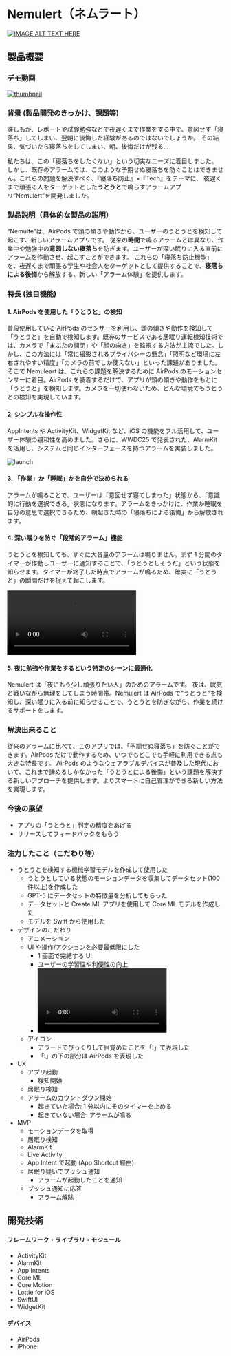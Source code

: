 # Nemulert（ネムラート）

[![IMAGE ALT TEXT HERE](https://jphacks.com/wp-content/uploads/2025/05/JPHACKS2025_ogp.jpg)](https://www.youtube.com/watch?v=lA9EluZugD8)

## 製品概要

### デモ動画

[![thumbnail](https://github.com/user-attachments/assets/7f711d98-df43-4089-88fc-7636e6d86f01)](https://drive.google.com/file/d/1-69KKNDsiDJYcyj7FD5vImPnY_oJaMIT/preview)

### 背景 (製品開発のきっかけ、課題等)

誰しもが、レポートや試験勉強などで夜遅くまで作業をする中で、意図せず「寝落ち」してしまい、翌朝に後悔した経験があるのではないでしょうか。
その結果、気づいたら寝落ちをしてしまい、朝、後悔だけが残る…

私たちは、この「寝落ちをしたくない」という切実なニーズに着目しました。 しかし、既存のアラームでは、このような予期せぬ寝落ちを防ぐことはできません。これらの問題を解決すべく、『寝落ち防止』×『Tech』をテーマに、 夜遅くまで頑張る人をターゲットとした**うとうと**で鳴らすアラームアプリ”Nemulert”を開発しました。

### 製品説明（具体的な製品の説明）

“Nemulte”は、AirPods で頭の傾きや動作から、ユーザーのうとうとを検知して起こす、新しいアラームアプリです。
従来の**時間**で鳴るアラームとは異なり、作業中や勉強中の**意図しない寝落ち**を防ぎます。ユーザーが深い眠りに入る直前にアラームを作動させ、起こすことができます。
これらの「寝落ち防止機能」を、夜遅くまで頑張る学生や社会人をターゲットとして提供することで、**寝落ちによる後悔**から解放する、新しい「アラーム体験」を提供します。

### 特長 (独自機能)

#### 1. AirPods を使用した「うとうと」の検知

普段使用している AirPods のセンサーを利用し、頭の傾きや動作を検知して「うとうと」を自動で検知します。既存のサービスである居眠り運転検知技術では、カメラで「まぶたの開閉」や「顔の向き」を監視する方法が主流でした。しかし、この方法には「常に撮影されるプライバシーの懸念」「照明など環境に左右されやすい精度」「カメラの前でしか使えない」といった課題がありました。
そこで Nemuleart は、これらの課題を解決するために AirPods のモーションセンサーに着目。AirPods を装着するだけで、アプリが頭の傾きや動作をもとに「うとうと」を検知します。カメラを一切使わないため、どんな環境でもうとうとの検知を実現しています。

#### 2. シンプルな操作性

AppIntents や ActivityKit、WidgetKit など、iOS の機能をフル活用して、ユーザー体験の親和性を高めました。さらに、WWDC25 で発表された、AlarmKit を活用し、システムと同じインターフェースを持つアラームを実装しました。

![launch](https://github.com/user-attachments/assets/03cf067e-e1ce-4b8a-915f-48cc3182a0a6)

#### 3. 「作業」か「睡眠」かを自分で決められる

アラームが鳴ることで、ユーザーは「意図せず寝てしまった」状態から、「意識的に行動を選択できる」状態になります。アラームをきっかけに、作業か睡眠を自分の意思で選択できるため、朝起きた時の「寝落ちによる後悔」から解放されます。

#### 4. 深い眠りを防ぐ「段階的アラーム」機能

うとうとを検知しても、すぐに大音量のアラームは鳴りません。まず 1 分間のタイマーが作動しユーザーに通知することで、「うとうとしそうだ」という状態を知らせます。タイマーが終了した時点でアラームが鳴るため、確実に「うとうと」の瞬間だけを捉えて起こします。

<video src="https://github.com/user-attachments/assets/1906ebfa-4e38-4833-b0b3-63dea68bf4a5" controls="true"></video>

#### 5. 夜に勉強や作業をするという特定のシーンに最適化

Nemulert は「夜にもう少し頑張りたい人」のためのアラームです。
夜は、眠気と戦いながら無理をしてしまう時間帯。Nemulert は AirPods で“うとうと”を検知し、深い眠りに入る前に知らせることで、うとうとを防ぎながら、作業を続けるサポートをします。

### 解決出来ること

従来のアラームに比べて、このアプリでは、「予期せぬ寝落ち」を防ぐことができます。AirPods だけで動作するため、いつでもどこでも手軽に利用できる点も大きな特長です。
AirPods のようなウェアラブルデバイスが普及した現代において、これまで諦めるしかなかった「うとうとによる後悔」という課題を解決する新しいアプローチを提供します。よりスマートに自己管理ができる新しい方法を実現します。

### 今後の展望

- アプリの「うとうと」判定の精度をあげる
- リリースしてフィードバックをもらう

### 注力したこと（こだわり等）

- うとうとを検知する機械学習モデルを作成して使用した
  - うとうとしている状態のモーションデータを収集してデータセット(100 件以上)を作成した
  - GPT-5 にデータセットの特徴量を分析してもらった
  - データセットと Create ML アプリを使用して Core ML モデルを作成した
  - モデルを Swift から使用した
- デザインのこだわり
  - アニメーション
  - UI や操作/アクションを必要最低限にした
    - 1 画面で完結する UI
    - ユーザーの学習性や利便性の向上
    - <video src="https://github.com/user-attachments/assets/c5a2d630-c68a-4d86-b2a6-054727d80426" controls="true"></video>
  - アイコン
    - アラートでびっくりして目覚めたことを「!」で表現した
    - 「!」の下の部分は AirPods を表現した
- UX
  - アプリ起動
    - 検知開始
  - 居眠り検知
  - アラームのカウントダウン開始
    - 起きていた場合: 1 分以内にそのタイマーを止める
    - 起きていない場合: アラームが鳴る
- MVP
  - モーションデータを取得
  - 居眠り検知
  - AlarmKit
  - Live Activity
  - App Intent で起動 (App Shortcut 経由)
  - 居眠り疑いでプッシュ通知
    - アラームが起動したことを通知
  - プッシュ通知に応答
    - アラーム解除

## 開発技術

#### フレームワーク・ライブラリ・モジュール

- ActivityKit
- AlarmKit
- App Intents
- Core ML
- Core Motion
- Lottie for iOS
- SwiftUI
- WidgetKit

#### デバイス

- AirPods
- iPhone
